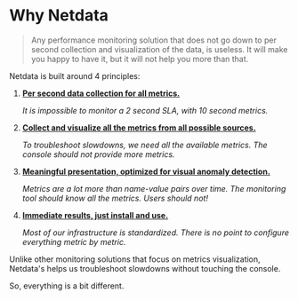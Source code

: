 <!--
title: "Why Netdata"
custom_edit_url: https://github.com/netdata/netdata/edit/master/docs/why-netdata/README.md
-->

# Why Netdata

> Any performance monitoring solution that does not go down to per second
> collection and visualization of the data, is useless.
> It will make you happy to have it, but it will not help you more than that. 

Netdata is built around 4 principles:

1.  **[Per second data collection for all metrics.](https://github.com/netdata/netdata/blob/master/docs/why-netdata/1s-granularity.md)**

    _It is impossible to monitor a 2 second SLA, with 10 second metrics._

2.  **[Collect and visualize all the metrics from all possible sources.](https://github.com/netdata/netdata/blob/master/docs/why-netdata/unlimited-metrics.md)**

    _To troubleshoot slowdowns, we need all the available metrics. The console should not provide more metrics._

3.  **[Meaningful presentation, optimized for visual anomaly detection.](https://github.com/netdata/netdata/blob/master/docs/why-netdata/meaningful-presentation.md)**

    _Metrics are a lot more than name-value pairs over time. The monitoring tool should know all the metrics. Users should not!_

4.  **[Immediate results, just install and use.](https://github.com/netdata/netdata/blob/master/docs/why-netdata/immediate-results.md)**

    _Most of our infrastructure is standardized. There is no point to configure everything metric by metric._

Unlike other monitoring solutions that focus on metrics visualization,
Netdata's helps us troubleshoot slowdowns without touching the console.

So, everything is a bit different.


